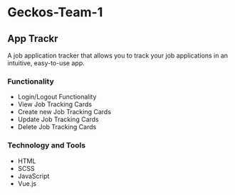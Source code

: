 # Geckos-Team-1

## App Trackr
A job application tracker that allows you to track your job applications in an intuitive, easy-to-use app.

### Functionality
- Login/Logout Functionality
- View Job Tracking Cards
- Create new Job Tracking Cards
- Update Job Tracking Cards
- Delete Job Tracking Cards

### Technology and Tools
- HTML
- SCSS
- JavaScript
- Vue.js
